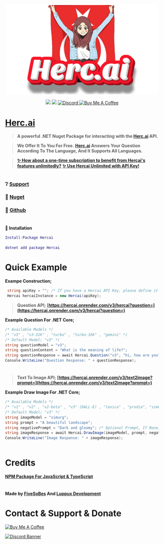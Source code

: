 <p align="center"> <a href="#"> <img width=500 src="https://raw.githubusercontent.com/Bes-js/herc.ai/main/hercai-logo.png"></a></p> 
<p align="center"> <img src="https://img.shields.io/github/repo-size/Bes-js/Hercai.Core?style=for-the-badge"> <img src="https://img.shields.io/github/contributors/Bes-js/Hercai.Core?style=for-the-badge"> <a href="https://discord.gg/luppux" target="_blank"> <img alt="Discord" src="https://img.shields.io/badge/Support-Click%20here-7289d9?style=for-the-badge&logo=discord"> </a><a href="https://www.buymeacoffee.com/beykant" target="_blank"><img src="https://cdn.buymeacoffee.com/buttons/v2/default-yellow.png" width="120px" height="30px" alt="Buy Me A Coffee"></a></p>

# [Herc.ai](https://discord.gg/luppux)

> **A powerful .NET Nuget Package for interacting with the [Herc.ai](https://discord.gg/luppux) API.**

> **We Offer It To You For Free.**
> **[Herc.ai](https://discord.gg/luppux) Answers Your Question According To The Language, And It Supports All Languages.**

> **[✨ How about a one-time subscription to benefit from Hercai's features unlimitedly?](https://hercai-shop.onrender.com)**
**[✨ Use Hercai Unlimited with API Key!](https://hercai-shop.onrender.com)**
#
### ❔ [Support](https://discord.gg/luppux)
### 📂 [Nuget]()
### 📝 [Github](https://github.com/Bes-js/Hercai.Core)
#
#
**📂 Installation**
```lua
Install-Package Hercai

dotnet add package Hercai
```
#
# Quick Example

**Exampe Construction;**
```cs
 string apiKey = ""; /* If you have a Hercai API Key, please define it in this section. */
 Hercai hercaiInstance = new Hercai(apiKey);
```
 
 > **Question API; [https://hercai.onrender.com/v3/hercai?question=](https://hercai.onrender.com/v3/hercai?question=)**

**Example Question For .NET Core;**
```cs
/* Available Models */
/* "v3" , "v3-32k" , "turbo" , "turbo-16k" , "gemini" */
/* Default Model; "v3" */
string questionModel = "v3";
string questionContent = "What is the meaning of life?";
string questionResponse = await Hercai.Question("v3", "hi, how are you?");
Console.WriteLine("Question Response: " + questionResponse);
```
#

> **Text To Image API; [https://hercai.onrender.com/v3/text2image?prompt=](https://hercai.onrender.com/v3/text2image?prompt=)**

**Example Draw Image For .NET Core;**
```cs
/* Available Models */
/* "v1" , "v2" , "v2-beta" , "v3" (DALL-E) , "lexica" , "prodia", "simurg", "animefy", "raava", "shonin" */
/* Default Model; "v3" */
string imageModel = "simurg";
string prompt = "A beautiful landscape";
string negativePrompt = "Dark and gloomy"; /* Optional Prompt, If None, Leave Blank. */
string imageResponse = await Hercai.DrawImage(imageModel, prompt, negativePrompt);
Console.WriteLine("Image Response: " + imageResponse);
            
```

#
# Credits
 
**[NPM Package For JavaScript & TypeScript](https://www.npmjs.com/package/hercai)**
#
**Made by [FiveSoBes](https://github.com/Bes-js) And [Luppux Development](https://github.com/Luppux)**


# Contact & Support & Donate
<a href="https://www.buymeacoffee.com/beykant" target="_blank"><img src="https://cdn.buymeacoffee.com/buttons/v2/default-yellow.png" width="120px" height="30px" alt="Buy Me A Coffee"></a>

[![Discord Banner](https://api.weblutions.com/discord/invite/luppux/)](https://discord.gg/luppux)
